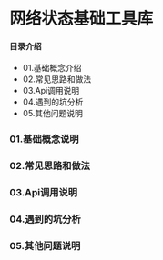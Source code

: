 # 网络状态基础工具库
#### 目录介绍
- 01.基础概念介绍
- 02.常见思路和做法
- 03.Api调用说明
- 04.遇到的坑分析
- 05.其他问题说明



### 01.基础概念说明

### 02.常见思路和做法


### 03.Api调用说明



### 04.遇到的坑分析


### 05.其他问题说明




